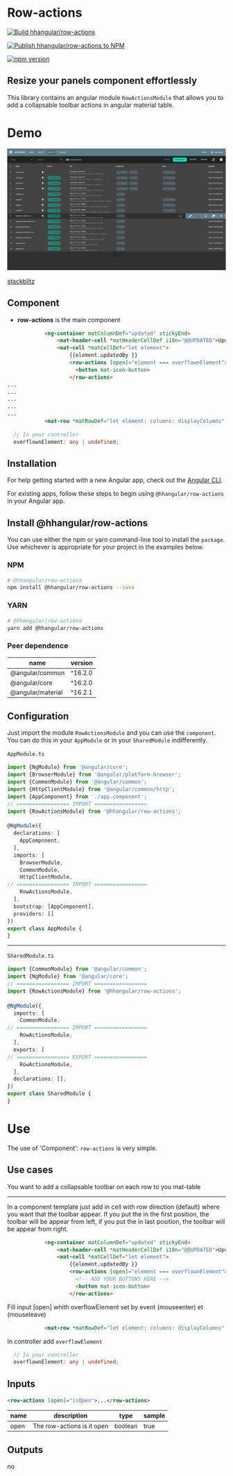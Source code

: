 # Row-actions

[![Build hhangular/row-actions](https://github.com/hhangular/row-actions/actions/workflows/main.yml/badge.svg)](https://github.com/hhangular/row-actions/actions/workflows/main.yml)

[![Publish hhangular/row-actions to NPM](https://github.com/hhangular/row-actions/actions/workflows/tag.yml/badge.svg)](https://github.com/hhangular/row-actions/actions/workflows/tag.yml)

[![npm version](https://badge.fury.io/js/@hhangular%2Frow-actions.svg)](https://badge.fury.io/js/@hhangular%2Frow-actions)

## Resize your panels component effortlessly

This library contains an angular module `RowActionsModule` that allows you to add a collapsable toolbar actions in angular material table.   

# Demo

![](screenshot.png "Click on bellow for see in action")

[stackblitz](https://stackblitz.com/edit/hhangular-row-actions?file=src%2Fmain.ts)


## Component

 - **row-actions** is the main component

```html
            <ng-container matColumnDef="updated" stickyEnd>
                <mat-header-cell *matHeaderCellDef i18n="@@UPDATED">Updated</mat-header-cell>
                <mat-cell *matCellDef="let element">
                    {{element.updatedBy }}
                    <row-actions [open]="element === overflownElement">
                      <button mat-icon-button>
                    </row-actions>
...
...
...
...
...
            <mat-row *matRowDef="let element; columns: displayColumns" (mouseenter)="overflownElement = element" (mouseleave)="overflownElement = undefined">
```

```typescript
  // In your controller
  overflownElement: any | undefined;

```

## Installation

For help getting started with a new Angular app, check out the [Angular CLI](https://cli.angular.io/).

For existing apps, follow these steps to begin using `@hhangular/row-actions` in your Angular app.

## Install @hhangular/row-actions

You can use either the npm or yarn command-line tool to install the `package`.    
Use whichever is appropriate for your project in the examples below.

### NPM

```bash
# @hhangular/row-actions
npm install @hhangular/row-actions --save 
```

### YARN

```bash
# @hhangular/row-actions
yarn add @hhangular/row-actions
```

### Peer dependence

| name | version |
|---|---|
| @angular/common | ^16.2.0 |
| @angular/core | ^16.2.0 |
| @angular/material | ^16.2.1 |


## Configuration

Just import the module `RowActionsModule` and you can use the `component`.   
You can do this in your `AppModule` or in your `SharedModule` indifferently.

`AppModule.ts`
```typescript
import {NgModule} from '@angular/core';
import {BrowserModule} from '@angular/platform-browser';
import {CommonModule} from '@angular/common';
import {HttpClientModule} from '@angular/common/http';
import {AppComponent} from './app.component';
// ================= IMPORT =================
import {RowActionsModule} from '@hhangular/row-actions';

@NgModule({
  declarations: [
    AppComponent,
  ],
  imports: [
    BrowserModule,
    CommonModule,
    HttpClientModule,
// ================= IMPORT =================
    RowActionsModule,
  ],
  bootstrap: [AppComponent],
  providers: []
})
export class AppModule {
}
```

--- 

`SharedModule.ts`
```typescript
import {CommonModule} from '@angular/common';
import {NgModule} from '@angular/core';
// ================= IMPORT =================
import {RowActionsModule} from '@hhangular/row-actions';

@NgModule({
  imports: [
    CommonModule,
// ================= IMPORT =================
    RowActionsModule,
  ],
  exports: [
// ================= EXPORT =================
    RowActionsModule,
  ],
  declarations: [],
})
export class SharedModule {
}
```

# Use

The use of 'Component': `row-actions` is very simple.

## Use cases
You want to add a collapsable toolbar on each row to you mat-table

---

In a component template just add <row-actions> in cell with row direction (default) where you want that the toolbar appear.
If you put the <row-actions> in the first position, the toolbar will be appear from left, if you put the <row-actions> in last position,  the toolbar will be appear from right.


```html
            <ng-container matColumnDef="updated" stickyEnd>
                <mat-header-cell *matHeaderCellDef i18n="@@UPDATED">Updated</mat-header-cell>
                <mat-cell *matCellDef="let element">
                    {{element.updatedBy }}
                    <row-actions [open]="element === overflownElement">
                      <!-- ADD YOUR BUTTONS HERE -->
                      <button mat-icon-button>
                    </row-actions>
```

Fill input [open] whith overflowElement set by event (mouseenter) et (mouseleave)


```html
            <mat-row *matRowDef="let element; columns: displayColumns" (mouseenter)="overflownElement = element" (mouseleave)="overflownElement = undefined">
```

In controller add `overflowElement`

```typescript
  // In your controller
  overflownElement: any | undefined;

```



## Inputs

```html
<row-actions [open]="isOpen">...</row-actions>
```

| name | description | type | sample |
|---|---|---|---|
| open | The row-actions is it open | boolean | true |


## Outputs

no
